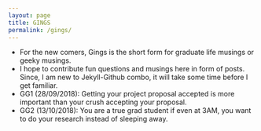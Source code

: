 ```yaml
---
layout: page
title: GINGS
permalink: /gings/
---
```


* For the new comers, Gings is the short form for graduate life musings or geeky musings. 
* I hope to contribute fun questions and musings here in form of posts. Since, I am new to Jekyll-Github combo, it will take some time before I get familiar.
* GG1 (28/09/2018): Getting your project proposal accepted is more important than your crush accepting your proposal. 
* GG2 (13/10/2018): You are a true grad student if even at 3AM, you want to do your research instead of sleeping away. 
